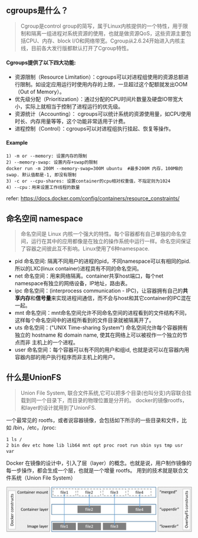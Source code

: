 ## cgroups是什么？
> Cgroup是control group的简写，属于Linux内核提供的一个特性，用于限制和隔离一组进程对系统资源的使用，也就是做资源QoS，这些资源主要包括CPU、内存、block I/O和网络带宽。Cgroup从2.6.24开始进入内核主线，目前各大发行版都默认打开了Cgroup特性。

#### Cgroups提供了以下四大功能:
- 资源限制（Resource Limitation）：cgroups可以对进程组使用的资源总额进行限制。如设定应用运行时使用内存的上限，一旦超过这个配额就发出OOM（Out of Memory）。
- 优先级分配（Prioritization）：通过分配的CPU时间片数量及硬盘IO带宽大小，实际上就相当于控制了进程运行的优先级。
- 资源统计（Accounting）： cgroups可以统计系统的资源使用量，如CPU使用时长、内存用量等等，这个功能非常适用于计费。
- 进程控制（Control）：cgroups可以对进程组执行挂起、恢复等操作。
#### Example
```
1) -m or --memory: 设置内存的限制
2) --memory-swap: 设置内存+swap的限制
docker run -m 200M --memory-swap=300M ubuntu  #最多200M 内存，100MB的swap. 默认值都是-1, 即没有限制
3) -c or --cpu-shares: 设置container的cpu相对权重值，不指定则为1024
4) --cpu：用来设置工作线程的数量
```

refer: https://docs.docker.com/config/containers/resource_constraints/

## 命名空间 namespace
> 命名空间是 Linux 内核一个强大的特性。每个容器都有自己单独的命名空间，运行在其中的应用都像是在独立的操作系统中运行一样。命名空间保证了容器之间彼此互不影响。Linux使用了6种namespace.

- pid 命名空间: 隔离不同用户的进程的pid，不同namespace可以有相同的pid. 所以的LXC(linux container)进程具有不同的命名空间。
- net 命名空间：用来网络隔离。container共享host端口，每个net namespace有独立的网络设备，IP地址，路由表。
- ipc 命名空间：(interprocess communication - IPC)，让容器拥有自己的**共享内存**和**信号量**来实现进程间通信，而不会与host和其它container的IPC混在一起。
- mnt 命名空间：mnt命名空间允许不同命名空间的进程看到的文件结构不同，这样每个命名空间中的进程所看到的文件目录就被隔离开了。
- uts 命名空间：("UNIX Time-sharing System") 命名空间允许每个容器拥有独立的 hostname 和 domain name, 使其在网络上可以被视作一个独立的节点而非 主机上的一个进程。
- user 命名空间：每个容器可以有不同的用户和组id, 也就是说可以在容器内用容器内部的用户执行程序而非主机上的用户。

## 什么是UnionFS
> Union File System, 联合文件系统,它可以把多个目录(也叫分支)内容联合挂载到同一个目录下，而目录的物理位置是分开的。
> docker的镜像rootfs，和layer的设计就用到了UnionFS.

一个最常见的 rootfs，或者说容器镜像，会包括如下所示的一些目录和文件，比如 /bin，/etc，/proc:

```
1 ls /
2 bin dev etc home lib lib64 mnt opt proc root run sbin sys tmp usr var
```
Docker 在镜像的设计中，引入了层（layer）的概念。也就是说，用户制作镜像的每一步操作，都会生成一个层，也就是一个增量 rootfs。 用到的技术就是联合文件系统（Union File System）

![image](./images/unionfs.png)